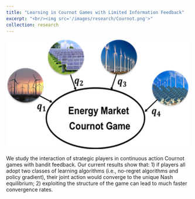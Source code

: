 ```yaml
---
title: "Learning in Cournot Games with Limited Information Feedback"
excerpt: "<br/><img src='/images/research/Cournot.png'>"
collection: research
---
```


<img src='/images/research/Cournot.png'>

We study the interaction of strategic players in continuous action Cournot games with bandit feedback. Our current results show that: 1) if players all adopt two classes of learning algorithms (i.e., no-regret algorithms and policy gradient), their joint action would converge to the unique Nash equilibrium; 2) exploiting the structure of the game can lead to much faster convergence rates.